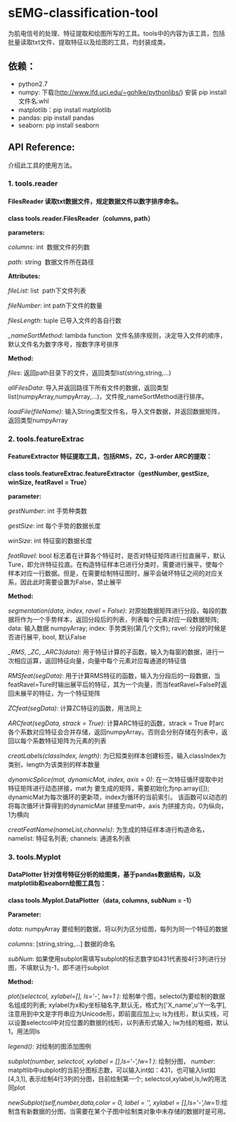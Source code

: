 # sEMG-classification-tool
为肌电信号的处理、特征提取和绘图所写的工具。tools中的内容为该工具，包括批量读取txt文件、提取特征以及绘图的工具，均封装成类。

## 依赖：
- python2.7
- numpy: 下载(http://www.lfd.uci.edu/~gohlke/pythonlibs/) 安装 pip install 文件名.whl
- matplotlib：pip install matplotlib
- pandas: pip install pandas
- seaborn: pip install seaborn

## API Reference:

介绍此工具的使用方法。

### 1. tools.reader

#### FilesReader 读取txt数据文件，规定数据文件以数字排序命名。

**class tools.reader.FilesReader（columns, path）**

**parameters:**

*columns*: int  数据文件的列数

*path*: string  数据文件所在路径

**Attributes:**

*fileList*: list  path下文件列表

*fileNumber*: int path下文件的数量

*filesLength*: tuple 已导入文件的各自行数

*_nameSortMethod*: lambda function  文件名排序规则，决定导入文件的顺序，默认文件名为数字序号，按数字序号排序

**Method:**

*files*: 返回path目录下的文件，返回类型list(string,string,...)

*allFilesData*: 导入并返回路径下所有文件的数据，返回类型list(numpyArray,numpyArray,...)，文件按_nameSortMethod进行排序。

*loadFile(fileName)*: 输入String类型文件名，导入文件数据，并返回数据矩阵，返回类型numpyArray


### 2. tools.featureExtrac

#### FeatureExtractor 特征提取工具，包括RMS，ZC，3-order ARC的提取：

**class tools.featureExtrac.featureExtractor（gestNumber, gestSize, winSize, featRavel = True）**

**parameter:**

*gestNumber*: int 手势种类数

*gestSize*: int 每个手势的数据长度

*winSize*: int 特征窗的数据长度

*featRavel*: bool 标志着在计算各个特征时，是否对特征矩阵进行拉直展平，默认Ture，即允许特征拉直。在构造特征样本已进行分类时，需要进行展平，使每个样本对应一行数据。但是，在需要绘制特征图时，展平会破坏特征之间的对应关系，因此此时需要设置为False，禁止展平

**Method:**

*segmentation(data, index, ravel = False)*: 对原始数据矩阵进行分段，每段的数据将作为一个手势样本，返回分段后的列表，列表每个元素对应一段数据矩阵; data: 输入数据 numpyArray; index: 手势类别(第几个文件); ravel: 分段的时候是否进行展平, bool, 默认False

*_RMS*, *_ZC*, *_ARC3(data)*: 用于特征计算的子函数，输入为每窗的数据，进行一次相应运算，返回特征向量，向量中每个元素对应每通道的特征值

*RMSfeat(segData)*: 用于计算RMS特征的函数，输入为分段后的一段数据，当featRavel=Ture时输出展平后的特征，其为一个向量，而当featRavel=False时返回未展平的特征，为一个特征矩阵

*ZCfeat(segData)*: 计算ZC特征的函数，用法同上

*ARCfeat(segData, strack = True)*: 计算ARC特征的函数，strack = True 时arc各个系数对应特征会合并存储，返回numpyArray。否则会分别存储在列表中，返回以每个系数特征矩阵为元素的列表

*creatLabels(classIndex, length)*: 为已知类别样本创建标签，输入classIndex为类别，length为该类别的样本数量

*dynamicSplice(mat, dynamicMat, index, axis = 0)*: 在一次特征循环提取中对特征矩阵进行动态拼接，mat为 要生成的矩阵，需要初始化为np.array([]); dynamicMat为每次循环的更新项，index为循环的当前索引。 该函数可以动态的将每次循环计算得到的dynamicMat 拼接至mat中，axis 为拼接方向，0为纵向，1为横向

*creatFeatName(nameList,channels)*: 为生成的特征样本进行构造命名，namelist: 特征名列表; channels: 通道名列表


### 3. tools.Myplot
#### DataPlotter 针对信号特征分析的绘图类，基于pandas数据结构，以及matplotlib和seaborn绘图工具包：

**class tools.Myplot.DataPlotter（data, columns, subNum = -1）**

**Parameter:**

*data*: numpyArray 要绘制的数据，将以列为区分绘图，每列为同一个特征的数据

*columns*: [string,string,...] 数据的命名

*subNum*: 如果使用subplot需填写subplot的标志数字如431代表按4行3列进行分图，不填默认为-1，即不进行subplot

**Method:**

*plot(selectcol, xylabel=[], ls='-', lw=1 )*: 绘制单个图，selectol为要绘制的数据名组成的列表; xylabel为x和y坐标轴名字,默认无，格式为['X_name',u'Y—名字], 注意用到中文是字符串应为Unicode形，即前面应加上u; ls为线形，默认实线，可以设置selectcol中对应位置的数据的线形，以列表形式输入; lw为线的粗细，默认1，用法同ls

*legend()*: 对绘制的图添加图例

*subplot(number, selectcol, xylabel = [],ls='-',lw=1 )*: 绘制分图，
*number*: matpltlib中subplot的当前分图标志数，可以输入int如：431，也可输入list如[4,3,1], 表示绘制4行3列的分图，目前绘制第一个;  selectcol,xylabel,ls,lw的用法同plot

*newSubplot(self,number,data,color = 0, label = '', xylabel = [],ls='-',lw=1)*:绘制含有新数据的分图，当需要在某个子图中绘制类对象中未存储的数据时是可用。
